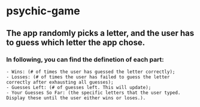 # psychic-game
## The app randomly picks a letter, and the user has to guess which letter the app chose.
### In following, you can find the definetion of each part:
    - Wins: (# of times the user has guessed the letter correctly);
    - Losses: (# of times the user has failed to guess the letter correctly after exhausting all guesses);
    - Guesses Left: (# of guesses left. This will update);
    - Your Guesses So Far: (the specific letters that the user typed. Display these until the user either wins or loses.).
